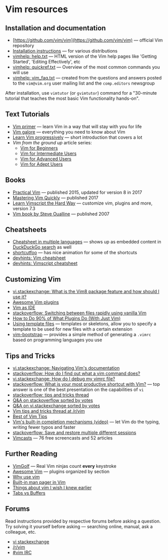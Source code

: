 # Vim resources

## Installation and documentation

* [https://github.com/vim/vim](https://github.com/vim/vim) — official Vim repository
* [Installation instructions](https://github.com/vim/vim#installation) — for various distributions
* [vimhelp: help.txt](https://vimhelp.org/) — HTML version of the Vim help pages like 'Getting Started', 'Editing Effectively', etc
* [vimhelp: quickref.txt](https://vimhelp.org/quickref.txt.html) — Overview of the most common commands you will use
* [vimhelp: vim_faq.txt](https://vimhelp.org/vim_faq.txt.html) — created from the questions and answers posted to the `vim@vim.org` user mailing list and the `comp.editors` newsgroup

After installation, use `vimtutor` (or `gvimtutor`) command for a "30-minute tutorial that teaches the most basic Vim functionality hands-on".

## Text Tutorials

* [Vim primer](https://danielmiessler.com/study/vim/) — learn Vim in a way that will stay with you for life
* [Vim galore](https://github.com/mhinz/vim-galore/blob/master/README.md) — everything you need to know about Vim
* [Learn Vim progressively](https://yannesposito.com/Scratch/en/blog/Learn-Vim-Progressively/) — short introduction that covers a lot 
* *Vim from the ground up* article series:
    * [Vim for Beginners](https://thevaluable.dev/vim-beginner/)
    * [Vim for Intermediate Users](https://thevaluable.dev/vim-intermediate/)
    * [Vim for Advanced Users](https://thevaluable.dev/vim-advanced/)
    * [Vim for Adept Users](https://thevaluable.dev/vim-adept/)

## Books

* [Practical Vim](https://pragprog.com/book/dnvim2/practical-vim-second-edition) — published 2015, updated for version 8 in 2017
* [Mastering Vim Quickly](https://jovicailic.org/mastering-vim-quickly/) — published 2017
* [Learn Vimscript the Hard Way](https://learnvimscriptthehardway.stevelosh.com/) — customize vim, plugins and more, version 7.3
* [Vim book by Steve Oualline](http://www.oualline.com/vim-book.html) — published 2007

## Cheatsheets

* [Cheatsheet in multiple languages](https://vim.rtorr.com/) — shows up as embedded content in [DuckDuckGo search](https://duckduckgo.com/?q=vim+cheat+sheet) as well
* [shortcutfoo](https://www.shortcutfoo.com/app/dojos/vim/cheatsheet) — has nice animation for some of the shortcuts
* [devhints: Vim cheatsheet](https://devhints.io/vim)
* [devhints: Vimscript cheatsheet](https://devhints.io/vimscript)

## Customizing Vim

* [vi.stackexchange: What is the Vim8 package feature and how should I use it?](https://vi.stackexchange.com/q/9522/1616)
* [Awesome Vim plugins](https://vimawesome.com/)
* [Vim as IDE](https://yannesposito.com/Scratch/en/blog/Vim-as-IDE/)
* [stackoverflow: Switching between files rapidly using vanilla Vim](https://stackoverflow.com/q/16082991/4082052)
* [How to Do 90% of What Plugins Do (With Just Vim)](https://www.youtube.com/watch?v=XA2WjJbmmoM)
* [Using template files](https://shapeshed.com/vim-templates/) — templates or skeletons, allow you to specify a template to be used for new files with a certain extension
* [vim-bootstrap](https://vim-bootstrap.com/) — provides a simple method of generating a `.vimrc` based on programming languages you use

## Tips and Tricks

* [vi.stackexchange: Navigating Vim's documentation](https://vi.stackexchange.com/q/2136/1616)
* [stackoverflow: How do I find out what a vim command does?](https://stackoverflow.com/q/25474313/4082052)
* [vi.stackexchange: How do I debug my vimrc file?](https://vi.stackexchange.com/q/2003/1616)
* [stackoverflow: What is your most productive shortcut with Vim?](https://stackoverflow.com/q/1218390/4082052) — top answer is one of the best presentation on the capabilities of `vi`
* [stackoverflow: tips and tricks thread](https://stackoverflow.com/q/726894/4082052)
* [Q&A on stackoverflow sorted by votes](https://stackoverflow.com/questions/tagged/vim?sort=votes&pageSize=15)
* [Q&A on vi.stackexchange sorted by votes](https://vi.stackexchange.com/questions?tab=Votes)
* [Vim tips and tricks thread at /r/vim](https://www.reddit.com/r/vim/comments/4aab93/weekly_vim_tips_and_tricks_thread_1/)
* [Best of Vim Tips](http://zzapper.co.uk/vimtips.html)
* [Vim's built-in completion mechanisms (video)](https://www.youtube.com/watch?v=3TX3kV3TICU) — let Vim do the typing, writing fewer typos and faster
* [stackoverflow: Save and restore multiple different sessions](https://stackoverflow.com/q/1642611/4082052)
* [Vimcasts](http://vimcasts.org/) — 76 free screencasts and 52 articles

## Further Reading

* [VimGolf](https://www.vimgolf.com/) — Real Vim ninjas count **every** keystroke
* [Awesome Vim](https://github.com/akrawchyk/awesome-vim) — plugins organized by section
* [Why use vim](http://www.viemu.com/a-why-vi-vim.html)
* [Built-in man pager in Vim](https://www.reddit.com/r/vim/comments/4xkyah/til_builtin_man_pager_in_vim/)
* [Things about vim I wish I knew earlier](https://blog.petrzemek.net/2016/04/06/things-about-vim-i-wish-i-knew-earlier/)
* [Tabs vs Buffers](https://joshldavis.com/2014/04/05/vim-tab-madness-buffers-vs-tabs/)

## Forums

Read instructions provided by respective forums before asking a question. Try solving it yourself before asking — searching online, manual, ask a colleague, etc. 

* [vi stackexchange](https://vi.stackexchange.com/)
* [/r/vim](https://www.reddit.com/r/vim/)
* [#vim IRC](https://webchat.freenode.net/#vim)

